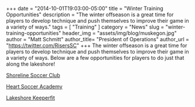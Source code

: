 +++
date        = "2014-10-01T19:03:00-05:00"
title       = "Winter Training Opportunities"
description = "The winter offseason is a great time for players to develop technique and push themselves to improve their game in a variety of ways."
tags        = [ "Training" ]
category    = "News"
slug        = "winter-training-opportunities"
header_img	= "assets/img/blog/muskegon.jpg"
author		= "Matt Schmitt"
author_title= "President of Operations"
author_url	= "https://twitter.com/RisersSC"
+++
The winter offseason is a great time for players to develop technique and push themselves to improve their game in a variety of ways. Below are a few opportunities for players to do just that along the lakeshore!

[Shoreline Soccer Club](http://shorelinesoccer.com/registration/)

[Heart Soccer Academy](http://heartsocceracademy.com/elite-training/elite-training-registration/)

[Lakeshore Keeperfit](http://muskegonrisers.com/blog/wp-content/uploads/2014/10/Lakeshore-Keeperfit.pdf)